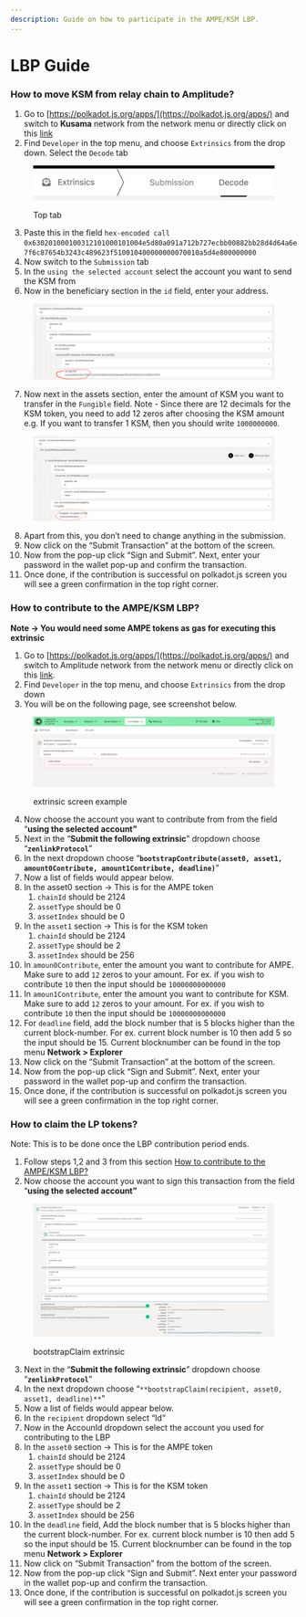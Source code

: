 ```yaml
---
description: Guide on how to participate in the AMPE/KSM LBP.
---
```


# LBP Guide

### How to move KSM from relay chain to Amplitude?

1. Go to [https://polkadot.js.org/apps/](https://polkadot.js.org/apps/) and switch to **Kusama** network from the network menu or directly click on this [link](https://polkadot.js.org/apps/?rpc=wss%3A%2F%2Fksm-rpc.stakeworld.io#/extrinsics/decode)
2. Find `Developer` in the top menu, and choose `Extrinsics` from the drop down. Select the `Decode` tab

<figure><img src="../.gitbook/assets/image.png" alt=""><figcaption><p>Top tab</p></figcaption></figure>

3. Paste this in the field `hex-encoded call 0x630201000100312101000101004e5d80a091a712b727ecbb00882bb28d4d64a6e7f6c87654b3243c489623f510010400000000070010a5d4e800000000`
4. Now switch to the `Submission` tab
5. In the `using the selected account` select the account you want to send the KSM from
6. Now in the beneficiary section in the `id` field, enter your address.

<figure><img src="../.gitbook/assets/image (1).png" alt=""><figcaption></figcaption></figure>

7. Now next in the assets section, enter the amount of KSM you want to transfer in the `Fungible` field. Note - Since there are 12 decimals for the KSM token, you need to add 12 zeros after choosing the KSM amount e.g. If you want to transfer 1 KSM, then you should write `1000000000`.

<figure><img src="../.gitbook/assets/image (2).png" alt=""><figcaption></figcaption></figure>

8. Apart from this, you don’t need to change anything in the submission.
9. Now click on the “Submit Transaction” at the bottom of the screen.
10. Now from the pop-up click “Sign and Submit”. Next, enter your password in the wallet pop-up and confirm the transaction.
11. Once done, if the contribution is successful on polkadot.js screen you will see a green confirmation in the top right corner.

###

### How to contribute to the AMPE/KSM LBP?

**Note → You would need some AMPE tokens as gas for executing this extrinsic**

1. Go to [https://polkadot.js.org/apps/](https://polkadot.js.org/apps/) and switch to Amplitude network from the network menu or directly click on this [link](https://polkadot.js.org/apps/?rpc=wss%3A%2F%2Famplitude-rpc.dwellir.com#/explorer).
2. Find `Developer` in the top menu, and choose `Extrinsics` from the drop down
3. You will be on the following page, see screenshot below.

<figure><img src="../.gitbook/assets/Screenshot 2023-08-29 at 4.45.45 PM.png" alt=""><figcaption><p>extrinsic screen example</p></figcaption></figure>

4. Now choose the account you want to contribute from from the field “**using the selected account”**
5. Next in the “**Submit the following extrinsic**” dropdown choose “**`zenlinkProtocol`**”
6. In the next dropdown choose “**`bootstrapContribute(asset0, asset1, amount0Contribute, amount1Contribute, deadline)`**”
7. Now a list of fields would appear below.
8. In the asset0 section → This is for the AMPE token
   1. `chainId` should be 2124
   2. `assetType` should be 0
   3. `assetIndex` should be 0
9. In the `asset1` section → This is for the KSM token
   1. `chainId` should be 2124
   2. `assetType` should be 2
   3. `assetIndex` should be 256
10. In `amoun0Contribute`, enter the amount you want to contribute for AMPE. Make sure to add `12` zeros to your amount. For ex. if you wish to contribute `10` then the input should be `10000000000000`
11. In `amoun1Contribute`, enter the amount you want to contribute for KSM. Make sure to add `12` zeros to your amount. For ex. if you wish to contribute `10` then the input should be `10000000000000`
12. For `deadline` field, add the block number that is 5 blocks higher than the current block-number. For ex. current block number is 10 then add 5 so the input should be 15. Current blocknumber can be found in the top menu **Network > Explorer**
13. Now click on the “Submit Transaction” at the bottom of the screen.
14. Now from the pop-up click “Sign and Submit”. Next, enter your password in the wallet pop-up and confirm the transaction.
15. Once done, if the contribution is successful on polkadot.js screen you will see a green confirmation in the top right corner.

### How to claim the LP tokens?

Note: This is to be done once the LBP contribution period ends.

1. Follow steps 1,2 and 3 from this section [How to contribute to the AMPE/KSM LBP?](https://pendulum.gitbook.io/pendulum-docs/community/lbp-guide#how-to-contribute-to-the-ampe-ksm-lbp)
2. Now choose the account you want to sign this transaction from the field “**using the selected account”**

<figure><img src="../.gitbook/assets/Untitled.png" alt=""><figcaption><p>bootstrapClaim extrinsic</p></figcaption></figure>

3. Next in the “**Submit the following extrinsic**” dropdown choose “**`zenlinkProtocol`**”
4. In the next dropdown choose “`**bootstrapClaim(recipient, asset0, asset1, deadline)**`”
5. Now a list of fields would appear below.
6. In the `recipient` dropdown select “Id”
7. Now in the AccounId dropdown select the account you used for contributing to the LBP
8. In the `asset0` section → This is for the AMPE token
   1. `chainId` should be 2124
   2. `assetType` should be 0
   3. `assetIndex` should be 0
9. In the `asset1` section → This is for the KSM token
   1. `chainId` should be 2124
   2. `assetType` should be 2
   3. `assetIndex` should be 256
10. In the `deadline` field, Add the block number that is 5 blocks higher than the current block-number. For ex. current block number is 10 then add 5 so the input should be 15. Current blocknumber can be found in the top menu **Network > Explorer**
11. Now click on “Submit Transaction” from the bottom of the screen.
12. Now from the pop-up click “Sign and Submit”. Next enter your password in the wallet pop-up and confirm the transaction.
13. Once done, if the contribution is successful on polkadot.js screen you will see a green confirmation in the top right corner.
